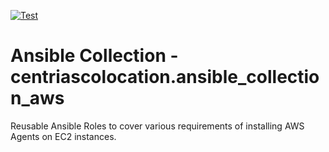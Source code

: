 [![Test](https://github.com/centriascolocation/ansible_collection_aws/actions/workflows/test.yml/badge.svg)](https://github.com/centriascolocation/ansible_collection_aws/actions/workflows/test.yml)

# Ansible Collection - centriascolocation.ansible_collection_aws

Reusable Ansible Roles to cover various requirements of installing AWS Agents on EC2 instances.
